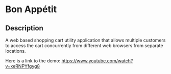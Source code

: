 # Bon Appétit

## Description
A web based shopping cart utility application that allows multiple customers to access the cart concurrently from different 
web browsers from separate locations. 

Here is a link to the demo:
https://www.youtube.com/watch?v=xeRNPYfgyg8
